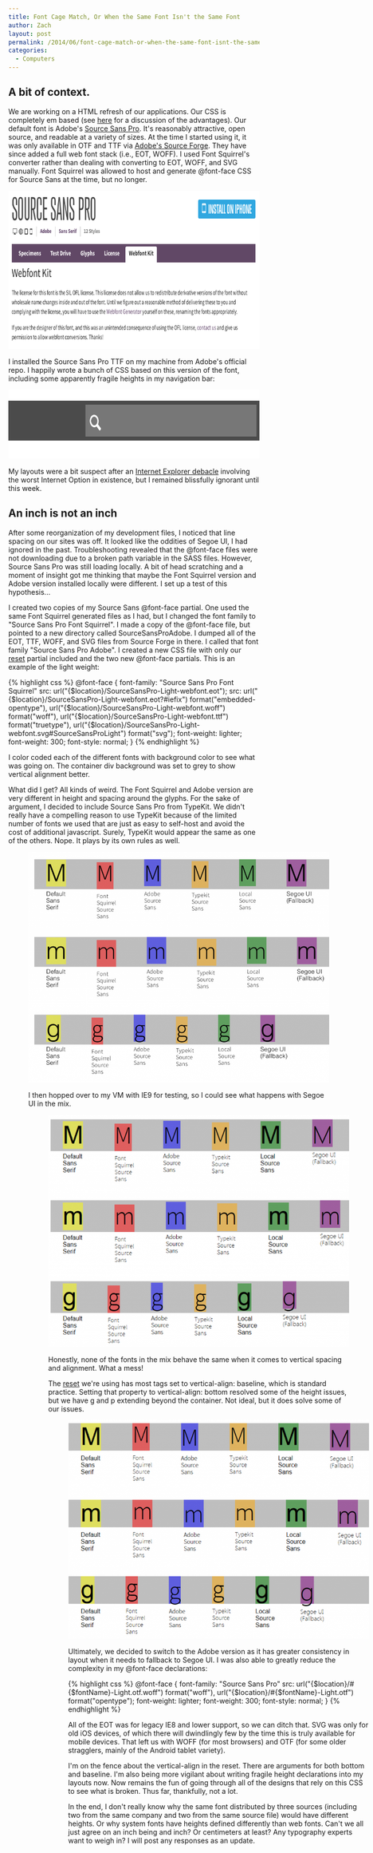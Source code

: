 ```yaml
---
title: Font Cage Match, Or When the Same Font Isn't the Same Font
author: Zach
layout: post
permalink: /2014/06/font-cage-match-or-when-the-same-font-isnt-the-same-font/
categories:
  - Computers
---
```

## A bit of context.

We are working on a HTML refresh of our applications. Our CSS is completely em based (see [here][1] for a discussion of the advantages). Our default font is Adobe's [Source Sans Pro][2]. It's reasonably attractive, open source, and readable at a variety of sizes. At the time I started using it, it was only available in OTF and TTF via [Adobe's Source Forge][3]. They have since added a full web font stack (i.e., EOT, WOFF). I used Font Squirrel's converter rather than dealing with converting to EOT, WOFF, and SVG manually. Font Squirrel was allowed to host and generate @font-face CSS for Source Sans at the time, but no longer.

[<img class="aligncenter wp-image-280 size-full" src="/images/posts/2014/06/Screen-Shot-2014-06-29-at-11.53.58-AM.png" alt="Screen Shot 2014-06-29 at 11.53.58 AM" width="742" height="317" />][4]

I installed the Source Sans Pro TTF on my machine from Adobe's official repo. I happily wrote a bunch of CSS based on this version of the font, including some apparently fragile heights in my navigation bar:

[<img class="aligncenter size-full wp-image-263" src="/images/posts/2014/06/Screen-Shot-2014-06-25-at-6.02.12-PM.png" alt="Screen Shot 2014-06-25 at 6.02.12 PM" width="704" height="138" />][5]

My layouts were a bit suspect after an [Internet Explorer debacle][6] involving the worst Internet Option in existence, but I remained blissfully ignorant until this week.

## An inch is not an inch

After some reorganization of my development files, I noticed that line spacing on our sites was off. It looked like the oddities of Segoe UI, I had ignored in the past. Troubleshooting revealed that the @font-face files were not downloading due to a broken path variable in the SASS files. However, Source Sans Pro was still loading locally. A bit of head scratching and a moment of insight got me thinking that maybe the Font Squirrel version and Adobe version installed locally were different. I set up a test of this hypothesis...

I created two copies of my Source Sans @font-face partial. One used the same Font Squirrel generated files as I had, but I changed the font family to "Source Sans Pro Font Squirrel". I made a copy of the @font-face file, but pointed to a new directory called SourceSansProAdobe. I dumped all of the EOT, TTF, WOFF, and SVG files from Source Forge in there. I called that font family "Source Sans Pro Adobe". I created a new CSS file with only our [reset][7] partial included and the two new @font-face partials. This is an example of the light weight:

{% highlight css %}
@font-face {
  font-family: "Source Sans Pro Font Squirrel"
  src: url("{$location}/SourceSansPro-Light-webfont.eot");
  src: url("{$location}/SourceSansPro-Light-webfont.eot?#iefix") format("embedded-opentype"),
       url("{$location}/SourceSansPro-Light-webfont.woff") format("woff"),
       url("{$location}/SourceSansPro-Light-webfont.ttf") format("truetype"),
       url("{$location}/SourceSansPro-Light-webfont.svg#SourceSansProLight") format("svg");
  font-weight: lighter;
  font-weight: 300;
  font-style: normal;
 }
{% endhighlight %}

I color coded each of the different fonts with background color to see what was going on. The container div background was set to grey to show vertical alignment better.

What did I get? All kinds of weird. The Font Squirrel and Adobe version are very different in height and spacing around the glyphs. For the sake of argument, I decided to include Source Sans Pro from TypeKit. We didn't really have a compelling reason to use TypeKit because of the limited number of fonts we used that are just as easy to self-host and avoid the cost of additional javascript. Surely, TypeKit would appear the same as one of the others. Nope. It plays by its own rules as well.<figure id="attachment_291" style="width: 604px;" class="wp-caption aligncenter">

[<img class="wp-image-291 size-large" src="/images/posts/2014/06/Screen-Shot-2014-06-25-at-5.51.02-PM-1024x784.png" alt="All of the specimens, on OS X (which does not have Segoe UI installed)" width="604" height="462" />][8]

I then hopped over to my VM with IE9 for testing, so I could see what happens with Segoe UI in the mix.<figure id="attachment_292" style="width: 604px;" class="wp-caption aligncenter">

[<img class="wp-image-292 size-large" src="/images/posts/2014/06/Screen-Shot-2014-06-29-at-1.12.15-PM-1024x789.png" alt="Specimens in IE9. There is no local Source Sans Pro in the Windows VM." width="604" height="465" />][9]

Honestly, none of the fonts in the mix behave the same when it comes to vertical spacing and alignment. What a mess!

The [reset][7] we're using has most tags set to vertical-align: baseline, which is standard practice. Setting that property to vertical-align: bottom resolved some of the height issues, but we have g and p extending beyond the container. Not ideal, but it does solve some of our issues.<figure id="attachment_295" style="width: 604px;" class="wp-caption aligncenter">

[<img class="wp-image-295 size-large" src="/images/posts/2014/06/Screen-Shot-2014-06-29-at-1.22.35-PM-1024x743.png" alt="" width="604" height="438" />][10]

Ultimately, we decided to switch to the Adobe version as it has greater consistency in layout when it needs to fallback to Segoe UI. I was also able to greatly reduce the complexity in my @font-face declarations:

{% highlight css %}
@font-face {
  font-family: "Source Sans Pro"
  src: url("{$location}/#{$fontName}-Light.otf.woff") format("woff"),
       url("{$location}/#{$fontName}-Light.otf") format("opentype");
  font-weight: lighter;
  font-weight: 300;
  font-style: normal;
}
{% endhighlight %}

All of the EOT was for legacy IE8 and lower support, so we can ditch that. SVG was only for old iOS devices, of which there will dwindlingly few by the time this is truly available for mobile devices. That left us with WOFF (for most browsers) and OTF (for some older stragglers, mainly of the Android tablet variety).

I'm on the fence about the vertical-align in the reset. There are arguments for both bottom and baseline. I'm also being more vigilant about writing fragile height declarations into my layouts now. Now remains the fun of going through all of the designs that rely on this CSS to see what is broken. Thus far, thankfully, not a lot.

In the end, I don't really know why the same font distributed by three sources (including two from the same company and two from the same source file) would have different heights. Or why system fonts have heights defined differently than web fonts. Can't we all just agree on an inch being and inch? Or centimeters at least? Any typography experts want to weigh in? I will post any responses as an update.

 [1]: http://css-tricks.com/why-ems/
 [2]: http://blog.typekit.com/2012/08/02/source-sans-pro/
 [3]: http://sourceforge.net/projects/sourcesans.adobe/
 [4]: /images/posts/2014/06/Screen-Shot-2014-06-29-at-11.53.58-AM.png
 [5]: /images/posts/2014/06/Screen-Shot-2014-06-25-at-6.02.12-PM.png
 [6]: http://zachsteiner.com/2014/06/icon-fonts-in-internet-explorer/ "Icon Fonts in Internet Explorer"
 [7]: http://meyerweb.com/eric/tools/css/reset/
 [8]: /images/posts/2014/06/Screen-Shot-2014-06-25-at-5.51.02-PM.png
 [9]: /images/posts/2014/06/Screen-Shot-2014-06-29-at-1.12.15-PM.png
 [10]: /images/posts/2014/06/Screen-Shot-2014-06-29-at-1.22.35-PM.png